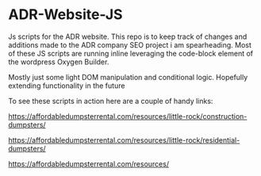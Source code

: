 # ADR-Website-JS
Js scripts for the ADR website.
This repo is to keep track of changes and additions made to the ADR company SEO project i am spearheading. Most of these JS scripts are running inline
leveraging the code-block element of the wordpress Oxygen Builder.

Mostly just some light DOM manipulation and conditional logic. Hopefully extending functionality in the future

To see these scripts in action here are a couple of handy links:

https://affordabledumpsterrental.com/resources/little-rock/construction-dumpsters/

https://affordabledumpsterrental.com/resources/little-rock/residential-dumpsters/

https://affordabledumpsterrental.com/resources/


